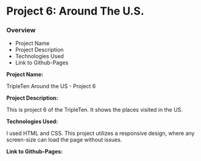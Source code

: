 # Project 6: Around The U.S.

### Overview

- Project Name
- Project Description
- Technologies Used
- Link to Github-Pages

**Project Name:**

TripleTen Around the US - Project 6

**Project Description:**

This is project 6 of the TripleTen. It shows the places visited in the US.

**Technologies Used:**

I used HTML and CSS.
This project utilizes a responsive design, where any screen-size can load the page without issues.

**Link to Github-Pages:**
